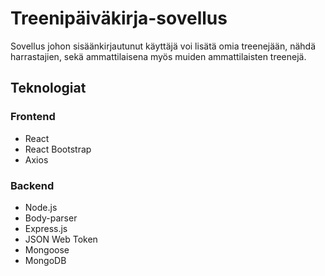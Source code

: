 # Treenipäiväkirja-sovellus

Sovellus johon sisäänkirjautunut käyttäjä voi lisätä omia treenejään, nähdä harrastajien, sekä ammattilaisena myös muiden ammattilaisten treenejä. 

## Teknologiat

### Frontend
- React
- React Bootstrap
- Axios

### Backend
- Node.js
- Body-parser
- Express.js
- JSON Web Token
- Mongoose
- MongoDB